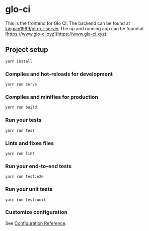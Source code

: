 # glo-ci

This is the frontend for Glo CI. The backend can be found at [kingjan1999/glo-ci-server](https://github.com/kingjan1999/glo-ci-server)
The up and running app can be found at [https://www.glo-ci.xyz](https://www.glo-ci.xyz)

## Project setup

```
yarn install
```

### Compiles and hot-reloads for development

```
yarn run serve
```

### Compiles and minifies for production

```
yarn run build
```

### Run your tests

```
yarn run test
```

### Lints and fixes files

```
yarn run lint
```

### Run your end-to-end tests

```
yarn run test:e2e
```

### Run your unit tests

```
yarn run test:unit
```

### Customize configuration

See [Configuration Reference](https://cli.vuejs.org/config/).
